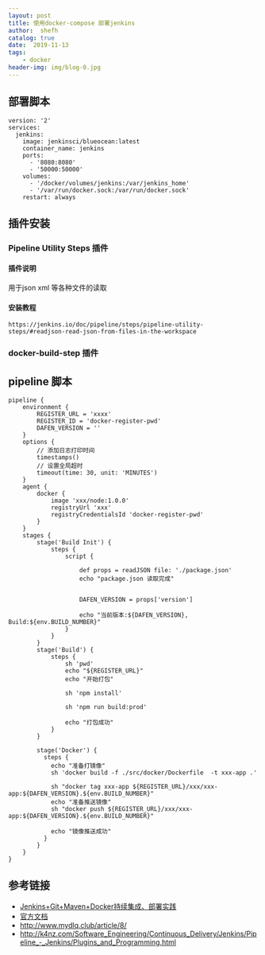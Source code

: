 ```yaml
---
layout: post
title: 使用docker-compose 部署jenkins
author:  shefh
catalog: true
date:  2019-11-13
tags:
    - docker 
header-img: img/blog-0.jpg
---
```



## 部署脚本

```shell
version: '2'
services:
  jenkins:
    image: jenkinsci/blueocean:latest
    container_name: jenkins
    ports:
      - '8080:8080'
      - '50000:50000'
    volumes:
      - '/docker/volumes/jenkins:/var/jenkins_home'
      - '/var/run/docker.sock:/var/run/docker.sock'
    restart: always
```

## 插件安装

### Pipeline Utility Steps 插件
#### 插件说明
用于json xml 等各种文件的读取

#### 安装教程

```
https://jenkins.io/doc/pipeline/steps/pipeline-utility-steps/#readjson-read-json-from-files-in-the-workspace
```

### docker-build-step 插件

## pipeline 脚本

```
pipeline {
    environment {
        REGISTER_URL = 'xxxx'
        REGISTER_ID = 'docker-register-pwd'
        DAFEN_VERSION = ''
    }
    options {
        // 添加日志打印时间
        timestamps()
        // 设置全局超时
        timeout(time: 30, unit: 'MINUTES')
    }
    agent {
        docker {
            image 'xxx/node:1.0.0'
            registryUrl 'xxx'
            registryCredentialsId 'docker-register-pwd'
        }
    }
    stages {
        stage('Build Init') {
            steps {
                script {
                 
                    def props = readJSON file: './package.json'
                    echo "package.json 读取完成"
                    

                    DAFEN_VERSION = props['version']

                    echo "当前版本:${DAFEN_VERSION}, Build:${env.BUILD_NUMBER}"
                }
            }
        }
        stage('Build') { 
            steps {
                sh 'pwd'
                echo "${REGISTER_URL}"
                echo "开始打包"

                sh 'npm install' 

                sh 'npm run build:prod'

                echo "打包成功"
            }
        }

        stage('Docker') {
          steps {
            echo "准备打镜像"
            sh 'docker build -f ./src/docker/Dockerfile  -t xxx-app .'

            sh "docker tag xxx-app ${REGISTER_URL}/xxx/xxx-app:${DAFEN_VERSION}.${env.BUILD_NUMBER}"
            echo "准备推送镜像"
            sh "docker push ${REGISTER_URL}/xxx/xxx-app:${DAFEN_VERSION}.${env.BUILD_NUMBER}"

            echo "镜像推送成功"
          }
        }
    }
}
```
## 参考链接
* [Jenkins+Git+Maven+Docker持续集成、部署实践](https://biteeniu.github.io/ci-cd/jenkins-ci/)
* [官方文档](https://jenkins.io/zh/doc/tutorials/build-a-node-js-and-react-app-with-npm/)
* http://www.mydlq.club/article/8/
* http://k4nz.com/Software_Engineering/Continuous_Delivery/Jenkins/Pipeline_-_Jenkins/Plugins_and_Programming.html


